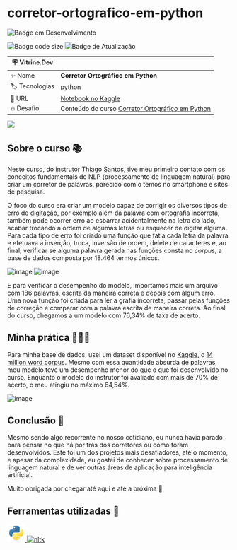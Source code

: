 # corretor-ortografico-em-python

![Badge em Desenvolvimento](http://img.shields.io/static/v1?label=STATUS&message=EM%20DESENVOLVIMENTO&color=GREEN&style=for-the-badge)

![Badge code size](https://img.shields.io/github/languages/code-size/fab-souza/corretor-ortografico-em-python)
![Badge de Atualização](https://img.shields.io/github/last-commit/fab-souza/corretor-ortografico-em-python)

| :placard: Vitrine.Dev |    |
| -------------  | --- |
| :sparkles: Nome        | **Corretor Ortográfico em Python**
| :label: Tecnologias | python
| :rocket: URL         | [Notebook no Kaggle](https://www.kaggle.com/fabianadesouza/corretor-ortografico)
| :fire: Desafio     | Conteúdo do curso [Corretor Ortográfico em Python](https://www.alura.com.br/curso-online-nlp-corretor-ortografico)

![](https://user-images.githubusercontent.com/67301805/215895439-4b0d4737-5b11-4ddc-9ac9-092a284b5e39.jpg#vitrinedev)


## Sobre o curso 📚

Neste curso, do instrutor [Thiago Santos](https://www.linkedin.com/in/thiago-gon%C3%A7alves-santos/), tive meu primeiro contato com os conceitos fundamentais de NLP (processamento de linguagem natural) para criar um corretor de palavras, parecido com o temos no smartphone e sites de pesquisa.

O foco do curso era criar um modelo capaz de corrigir os diversos tipos de erro de digitação, por exemplo além da palavra com ortografia incorreta, também pode ocorrer erro ao esbarrar acidentalmente na letra do lado, acabar trocando a ordem de algumas letras ou esquecer de digitar alguma. Para cada tipo de erro foi criado uma função que fatia cada letra da palavra e efetuava a inserção, troca, inversão de ordem, delete de caracteres e, ao final, verificar se alguma palavra gerada nas funções consta no *corpus*, a base de dados composta por 18.464 termos únicos.

![image](https://user-images.githubusercontent.com/67301805/217243015-9fc286b6-6155-4074-b365-b7e212fd92a4.png)
![image](https://user-images.githubusercontent.com/67301805/217243131-2dbac3df-2999-4c0e-ba90-f38584775650.png)

E para verificar o desempenho do modelo, importamos mais um arquivo com 186 palavras, escrita da maneira correta e depois com algum erro. Uma nova função foi criada para ler a grafia incorreta, passar pelas funções de correção e comparar com a palavra escrita de maneira correta. Ao final do curso, chegamos a um modelo com 76,34% de taxa de acerto.


## Minha prática 👩🏻‍💻

Para minha base de dados, usei um dataset disponível no [Kaggle](https://www.kaggle.com/), o [14 million word corpus](https://www.kaggle.com/datasets/luisgasparcordeiro/14-million-word-corpus-txt). Mesmo com essa quantidade absurda de palavras, meu modelo teve um desempenho menor do que o que foi desenvolvido no curso. Enquanto o modelo do instrutor foi avaliado com mais de 70% de acerto, o meu atingiu no máximo 64,54%.

![image](https://user-images.githubusercontent.com/67301805/217310271-e3ea319d-908c-4ee9-ba29-30dd630a7951.png)

## Conclusão 🏁

Mesmo sendo algo recorrente no nosso cotidiano, eu nunca havia parado para pensar no que há por trás dos corretores ou como foram desenvolvidos. Este foi um dos projetos mais desafiadores, até o momento, e apesar da complexidade, eu gostei de conhecer sobre processamento de linguagem natural e de ver outras áreas de aplicação para inteligência artificial.


Muito obrigada por chegar até aqui e até a próxima 🤗


## Ferramentas utilizadas 🧰 
<p> <a href="https://www.python.org" target="_blank" rel="noreferrer"> <img src="https://raw.githubusercontent.com/devicons/devicon/master/icons/python/python-original.svg" alt="python" width="40" height="40"/> </a> 
    <a href="https://www.nltk.org/" target="_blank" rel="noreferrer"> <img src="https://res.cloudinary.com/practicaldev/image/fetch/s--G6tJrBaV--/c_limit%2Cf_auto%2Cfl_progressive%2Cq_auto%2Cw_880/https://dev-to-uploads.s3.amazonaws.com/i/4rz47l767g96lws0m73g.png" alt="nltk" width="40" height="40"/> </a>
    </p>
